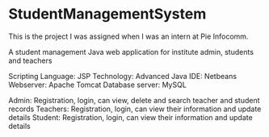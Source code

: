 # StudentManagementSystem
This is the project I was assigned when I was an intern at Pie Infocomm.

A student management Java web application for institute admin, students and teachers

Scripting Language: JSP
Technology: Advanced Java
IDE: Netbeans
Webserver: Apache Tomcat
Database server: MySQL

Admin: Registration, login, can view, delete and search teacher and student records
Teachers: Registration, login, can view their information and update details
Student: Registration, login, can view their information and update details
